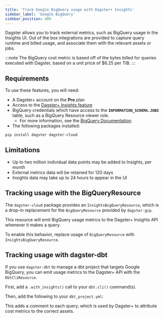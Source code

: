```yaml
---
title: 'Track Google BigQuery usage with Dagster+ Insights'
sidebar_label: 'Google BigQuery'
sidebar_position: 400
---
```


Dagster allows you to track external metrics, such as BigQuery usage in the Insights UI. Out of the box integrations are provided to capture query runtime and billed usage, and associate them with the relevant assets or jobs.

:::note
The BigQuery cost metric is based off of the bytes billed for queries executed with Dagster, based on a unit price of $6.25 per TiB.
:::

## Requirements

To use these features, you will need:

- A Dagster+ account on the **Pro** plan
- Access to the [Dagster+ Insights feature](/dagster-plus/features/insights)
- BigQuery credentials which have access to the **`INFORMATION_SCHEMA.JOBS`** table, such as a BigQuery Resource viewer role.
  - For more information, see the [BigQuery Documentation](https://cloud.google.com/bigquery/docs/information-schema-jobs)
- The following packages installed:

```bash
pip install dagster dagster-cloud
```

## Limitations

- Up to two million individual data points may be added to Insights, per month
- External metrics data will be retained for 120 days
- Insights data may take up to 24 hours to appear in the UI

## Tracking usage with the BigQueryResource

The `dagster-cloud` package provides an `InsightsBigQueryResource`, which is a drop-in replacement for the `BigQueryResource` provided by `dagster-gcp`.

This resource will emit BigQuery usage metrics to the Dagster+ Insights API whenever it makes a query.

To enable this behavior, replace usage of `BigQueryResource` with `InsightsBigQueryResource`.

<Tabs>
  <TabItem value="before" label="Before">
    <CodeExample path="docs_snippets/docs_snippets/dagster-plus/insights/google-bigquery/bigquery-resource.py" language="python" />
  </TabItem>
  <TabItem value="after" label="After" default>
    <CodeExample path="docs_snippets/docs_snippets/dagster-plus/insights/google-bigquery/bigquery-resource-insights.py" language="python" />
  </TabItem>
</Tabs>

## Tracking usage with dagster-dbt

If you use `dagster-dbt` to manage a dbt project that targets Google BigQuery, you can emit usage metrics to the Dagster+ API with the `DbtCliResource`.

First, add a `.with_insights()` call to your `dbt.cli()` command(s).

<Tabs>
  <TabItem value="before" label="Before">
    <CodeExample path="docs_snippets/docs_snippets/dagster-plus/insights/google-bigquery/bigquery-dbt-asset.py" language="python" />
  </TabItem>
  <TabItem value="after" label="After" default>
    <CodeExample path="docs_snippets/docs_snippets/dagster-plus/insights/google-bigquery/bigquery-dbt-asset-insights.py" language="python" />
  </TabItem>
</Tabs>

Then, add the following to your `dbt_project.yml`:

<Tabs>
  <TabItem value="before" label="Before">
    <CodeExample path="docs_snippets/docs_snippets/dagster-plus/insights/google-bigquery/dbt_project.yml" language="python" />
  </TabItem>
  <TabItem value="after" label="After" default>
    <CodeExample path="docs_snippets/docs_snippets/dagster-plus/insights/google-bigquery/dbt_project_insights.yml" language="python" />
  </TabItem>
</Tabs>

This adds a comment to each query, which is used by Dagster+ to attribute cost metrics to the correct assets.
